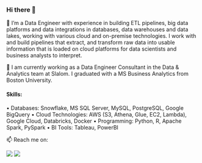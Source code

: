 ### Hi there 👋

🔭 I’m a Data Engineer with experience in building ETL pipelines, big data platforms and data integrations in databases, data warehouses and data lakes, working with various cloud and on-premise technologies. I work with and build pipelines that extract, and transform raw data into usable information that is loaded on cloud platforms for data scientists and business analysts to interpret.

🌱 I am currently working as a Data Engineer Consultant in the Data & Analytics team at Slalom. I graduated with a MS Business Analytics from Boston University. 

#### Skills: 

• Databases: Snowflake, MS SQL Server, MySQL, PostgreSQL, Google BigQuery
• Cloud Technologies: AWS (S3, Athena, Glue, EC2, Lambda), Google Cloud, Databricks, Docker
• Programming: Python, R, Apache Spark, PySpark
• BI Tools: Tableau, PowerBI


📫 Reach me on: 

<a target="_blank" href="https://www.linkedin.com/in/shimonyagrawal04/"><img src="https://img.shields.io/badge/-LinkedIn-0077B5?style=for-the-badge&logo=Linkedin&logoColor=white"></img></a>
<a target="_blank" href="mailto:shimonyagrawal@gmail.com"><img src="https://img.shields.io/badge/-Gmail-D14836?style=for-the-badge&logo=Gmail&logoColor=white"></img></a>
<br>
</p>      
